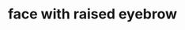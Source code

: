 ---
layout: smileys&emotion
title: face with raised eyebrow
emoji: face_with_raised_eyebrow
permalink: 🤨.html
image: assets/img/3moji/face_with_raised_eyebrow.png
---